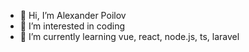 - 👋 Hi, I’m Alexander Poilov
- 👀 I’m interested in coding
- 🌱 I’m currently learning vue, react, node.js, ts, laravel

<!---
Sverreskeggi/Sverreskeggi is a ✨ special ✨ repository because its `README.md` (this file) appears on your GitHub profile.
You can click the Preview link to take a look at your changes.
--->
